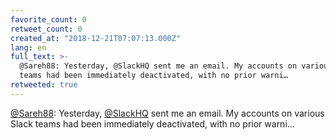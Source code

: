 ```yaml
---
favorite_count: 0
retweet_count: 0
created_at: "2018-12-21T07:07:13.000Z"
lang: en
full_text: >-
  @Sareh88: Yesterday, @SlackHQ sent me an email. My accounts on various Slack
  teams had been immediately deactivated, with no prior warni…
retweeted: true
---
```


[@Sareh88](https://twitter.com/Sareh88): Yesterday,
[@SlackHQ](https://twitter.com/SlackHQ) sent me an email. My accounts on various
Slack teams had been immediately deactivated, with no prior warni…
